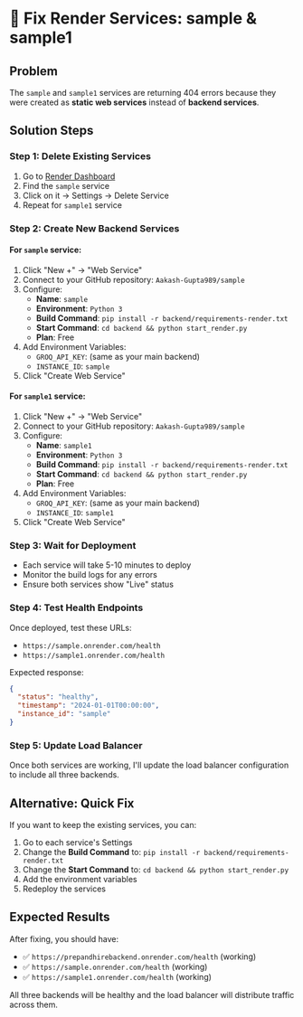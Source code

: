 # 🔧 Fix Render Services: sample & sample1

## Problem
The `sample` and `sample1` services are returning 404 errors because they were created as **static web services** instead of **backend services**.

## Solution Steps

### Step 1: Delete Existing Services
1. Go to [Render Dashboard](https://dashboard.render.com)
2. Find the `sample` service
3. Click on it → Settings → Delete Service
4. Repeat for `sample1` service

### Step 2: Create New Backend Services

#### For `sample` service:
1. Click "New +" → "Web Service"
2. Connect to your GitHub repository: `Aakash-Gupta989/sample`
3. Configure:
   - **Name**: `sample`
   - **Environment**: `Python 3`
   - **Build Command**: `pip install -r backend/requirements-render.txt`
   - **Start Command**: `cd backend && python start_render.py`
   - **Plan**: Free
4. Add Environment Variables:
   - `GROQ_API_KEY`: (same as your main backend)
   - `INSTANCE_ID`: `sample`
5. Click "Create Web Service"

#### For `sample1` service:
1. Click "New +" → "Web Service"
2. Connect to your GitHub repository: `Aakash-Gupta989/sample`
3. Configure:
   - **Name**: `sample1`
   - **Environment**: `Python 3`
   - **Build Command**: `pip install -r backend/requirements-render.txt`
   - **Start Command**: `cd backend && python start_render.py`
   - **Plan**: Free
4. Add Environment Variables:
   - `GROQ_API_KEY`: (same as your main backend)
   - `INSTANCE_ID`: `sample1`
5. Click "Create Web Service"

### Step 3: Wait for Deployment
- Each service will take 5-10 minutes to deploy
- Monitor the build logs for any errors
- Ensure both services show "Live" status

### Step 4: Test Health Endpoints
Once deployed, test these URLs:
- `https://sample.onrender.com/health`
- `https://sample1.onrender.com/health`

Expected response:
```json
{
  "status": "healthy",
  "timestamp": "2024-01-01T00:00:00",
  "instance_id": "sample"
}
```

### Step 5: Update Load Balancer
Once both services are working, I'll update the load balancer configuration to include all three backends.

## Alternative: Quick Fix
If you want to keep the existing services, you can:
1. Go to each service's Settings
2. Change the **Build Command** to: `pip install -r backend/requirements-render.txt`
3. Change the **Start Command** to: `cd backend && python start_render.py`
4. Add the environment variables
5. Redeploy the services

## Expected Results
After fixing, you should have:
- ✅ `https://prepandhirebackend.onrender.com/health` (working)
- ✅ `https://sample.onrender.com/health` (working)
- ✅ `https://sample1.onrender.com/health` (working)

All three backends will be healthy and the load balancer will distribute traffic across them.
